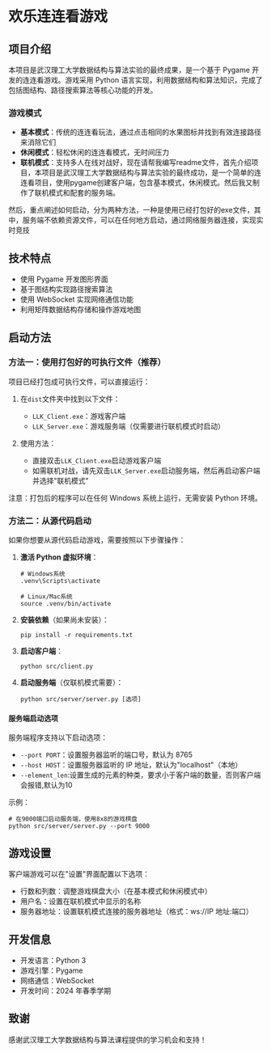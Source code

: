 # 欢乐连连看游戏

## 项目介绍

本项目是武汉理工大学数据结构与算法实验的最终成果，是一个基于 Pygame 开发的连连看游戏。游戏采用 Python 语言实现，利用数据结构和算法知识，完成了包括图结构、路径搜索算法等核心功能的开发。

### 游戏模式

- **基本模式**：传统的连连看玩法，通过点击相同的水果图标并找到有效连接路径来消除它们
- **休闲模式**：轻松休闲的连连看模式，无时间压力
- **联机模式**：支持多人在线对战好，现在请帮我编写readme文件，首先介绍项目，本项目是武汉理工大学数据结构与算法实验的最终成功，是一个简单的连连看项目，使用pygame创建客户端，包含基本模式，休闲模式。然后我又制作了联机模式和配套的服务端。

然后，重点阐述如何启动，分为两种方法，一种是使用已经打包好的exe文件，其中，服务端不依赖资源文件，可以在任何地方启动，通过网络服务器连接，实现实时竞技

## 技术特点

- 使用 Pygame 开发图形界面
- 基于图结构实现路径搜索算法
- 使用 WebSocket 实现网络通信功能
- 利用矩阵数据结构存储和操作游戏地图

## 启动方法

### 方法一：使用打包好的可执行文件（推荐）

项目已经打包成可执行文件，可以直接运行：

1. 在`dist`文件夹中找到以下文件：

   - `LLK_Client.exe`：游戏客户端
   - `LLK_Server.exe`：游戏服务端（仅需要进行联机模式时启动）

2. 使用方法：
   - 直接双击`LLK_Client.exe`启动游戏客户端
   - 如需联机对战，请先双击`LLK_Server.exe`启动服务端，然后再启动客户端并选择"联机模式"

注意：打包后的程序可以在任何 Windows 系统上运行，无需安装 Python 环境。

### 方法二：从源代码启动

如果你想要从源代码启动游戏，需要按照以下步骤操作：

1. **激活 Python 虚拟环境**：

   ```
   # Windows系统
   .venv\Scripts\activate

   # Linux/Mac系统
   source .venv/bin/activate
   ```

2. **安装依赖**（如果尚未安装）：

   ```
   pip install -r requirements.txt
   ```

3. **启动客户端**：

   ```
   python src/client.py
   ```

4. **启动服务端**（仅联机模式需要）：
   ```
   python src/server/server.py [选项]
   ```

#### 服务端启动选项

服务端程序支持以下启动选项：

- `--port PORT`：设置服务器监听的端口号，默认为 8765
- `--host HOST`：设置服务器监听的 IP 地址，默认为"localhost"（本地）
- `--element_len`:设置生成的元素的种类，要求小于客户端的数量，否则客户端会报错,默认为10

示例：

```
# 在9000端口启动服务端，使用8x8的游戏棋盘
python src/server/server.py --port 9000
```

## 游戏设置

客户端游戏可以在"设置"界面配置以下选项：

- 行数和列数：调整游戏棋盘大小（在基本模式和休闲模式中）
- 用户名：设置在联机模式中显示的名称
- 服务器地址：设置联机模式连接的服务器地址（格式：ws://IP 地址:端口）

## 开发信息

- 开发语言：Python 3
- 游戏引擎：Pygame
- 网络通信：WebSocket
- 开发时间：2024 年春季学期

## 致谢

感谢武汉理工大学数据结构与算法课程提供的学习机会和支持！
